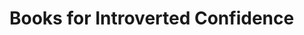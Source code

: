 <!-- ⚠️ This README has been generated from the file(s) "SCHEMA.md" ⚠️--><h1>Books for Introverted Confidence</h1>